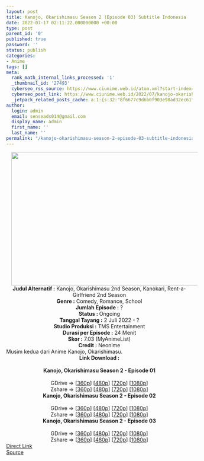 ```yaml
---
layout: post
title: Kanojo, Okarishimasu Season 2 (Episode 03) Subtitle Indonesia
date: 2022-07-17 02:11:22.000000000 +00:00
type: post
parent_id: '0'
published: true
password: ''
status: publish
categories:
- Anime
tags: []
meta:
  rank_math_internal_links_processed: '1'
  _thumbnail_id: '27493'
  cyberseo_rss_source: https://www.ciunime.web.id/atom.xml?start-index=1
  cyberseo_post_link: https://www.ciunime.web.id/2022/07/kanojo-okarishimasu-season-2-subtitle.html
  _jetpack_related_posts_cache: a:1:{s:32:"8f6677c9d6b0f903e98ad32ec61f8deb";a:2:{s:7:"expires";i:1663413717;s:7:"payload";a:3:{i:0;a:1:{s:2:"id";i:28395;}i:1;a:1:{s:2:"id";i:28095;}i:2;a:1:{s:2:"id";i:28193;}}}}
author:
  login: admin
  email: senseads014@gmail.com
  display_name: admin
  first_name: ''
  last_name: ''
permalink: "/kanojo-okarishimasu-season-2-episode-03-subtitle-indonesia/"
---
```

<div class="separator" style="clear: both; text-align: center;"><a href="https://blogger.googleusercontent.com/img/b/R29vZ2xl/AVvXsEivs0cm0UmUR-i9VtydgXBM1hcdxINWPBk-p8kxZTIjEpFdiAvulZrq78zGActgSvp1glCdhUkXgx26g8p5qpeI0PG3m2Nb1HTrRByOrYL-qDE__sYDz5CiedJkdDUBU8HZVK1HzkOI3jviG113O9c8EfttIBH6wCLQqoOuem7rUtlxH7w6VUQ7X_84/s1280/Kanojo,%20Okarishimasu%20Season%202.jpg" style="margin-left: 1em; margin-right: 1em;"><img border="0" data-original-height="720" data-original-width="1280" height="360" src="{{ site.baseurl }}/assets/2022/07/Kanojo,%20Okarishimasu%20Season%202.jpg" width="640" /></a></div>
<div class="separator" style="clear: both; text-align: center;"></div>
<div style="text-align: center;"><b>Judul</b><b><b> Alternatif</b> :</b> Kanojo, Okarishimasu 2nd Season,&nbsp;Kanokari,&nbsp;Rent-a-Girlfriend 2nd Season</div>
<div style="text-align: center;"><b><b>Genre :</b></b> Comedy, Romance, School</div>
<div style="text-align: center;"><b>Jumlah Episode :</b> ?<br /><b>Status :&nbsp;</b>Ongoing<br /><b>Tanggal Tayang :</b> 2 Juli 2022 - ?<br /><b>Studio Produksi :</b>&nbsp;TMS Entertainment<br /><b>Durasi per Episode :</b> 24 Menit</div>
<div style="text-align: center;"><b>Skor :</b> 7.03 (MyAnimeList)</div>
<div style="text-align: center;"><b>Credit :</b>&nbsp;Neonime</div>
<div style="text-align: center;"></div>
<div style="text-align: justify;">Musim kedua dari Anime&nbsp;Kanojo, Okarishimasu.</div>
<div style="text-align: justify;"></div>
<div style="text-align: justify;"></div>
<div style="text-align: center;">
<div style="text-align: center;">
<div style="text-align: left;">
<div style="text-align: center;"><b>Link Download :</b></div>
<div style="text-align: center;"><b><br /></b></div>
<div style="text-align: center;"><span style="text-align: left;"><b>Kanojo, Okarishimasu Season 2&nbsp;</b></span><b>- Episode 01</b></div>
<div style="text-align: center;"><b><br /></b></div>
<div style="text-align: center;">GDrive =&gt; [<a href="http://www.solidfiles.com/v/BNjgnkRPyAPj5" target="_blank" rel="noopener">360p</a>] [<a href="https://acefile.co/f/78395043/neonime_kanokari-s2_01-480p-zip" target="_blank" rel="noopener">480p</a>] [<a href="https://acefile.co/f/78395045/neonime_kanokari-s2_01-720p-zip" target="_blank" rel="noopener">720p</a>] [<a href="https://acefile.co/f/78395047/neonime_kanokari-s2_01-1080p-zip" target="_blank" rel="noopener">1080p</a>]</div>
<div style="text-align: center;">Zshare =&gt; [<a href="https://www10.zippyshare.com/v/s58HPi4n/file.html" target="_blank" rel="noopener">360p</a>] [<a href="https://www10.zippyshare.com/v/Hl4ebPCK/file.html" target="_blank" rel="noopener">480p</a>] [<a href="https://www107.zippyshare.com/v/FvUi2nf0/file.html" target="_blank" rel="noopener">720p</a>] [<a href="https://www65.zippyshare.com/v/yIo5oK1s/file.html" target="_blank" rel="noopener">1080p</a>]</div>
<div style="text-align: center;"></div>
<div style="text-align: center;">
<div><span style="text-align: left;"><b>Kanojo, Okarishimasu Season 2&nbsp;</b></span><b>- Episode 02</b></div>
<div><b><br /></b></div>
<div>GDrive =&gt; [<a href="http://www.solidfiles.com/v/rjGNe3AwXYrPm" target="_blank" rel="noopener">360p</a>] [<a href="https://acefile.co/f/78933260/neonime_kanokari-s2-02-480p-zip" target="_blank" rel="noopener">480p</a>] [<a href="https://acefile.co/f/78933261/neonime_kanokari-s2-02-720p-zip" target="_blank" rel="noopener">720p</a>] [<a href="https://acefile.co/f/78933783/neonime_kanokari-s2-02-1080p-zip" target="_blank" rel="noopener">1080p</a>]</div>
<div>Zshare =&gt; [<a href="https://www105.zippyshare.com/v/og3EAZOk/file.html" target="_blank" rel="noopener">360p</a>] [<a href="https://www57.zippyshare.com/v/H4WY4Z9U/file.html" target="_blank" rel="noopener">480p</a>] [<a href="https://www16.zippyshare.com/v/HXxSuwHT/file.html" target="_blank" rel="noopener">720p</a>] [<a href="https://www61.zippyshare.com/v/0a02oaZJ/file.html" target="_blank" rel="noopener">1080p</a>]</div>
<div></div>
<div>
<div><span style="text-align: left;"><b>Kanojo, Okarishimasu Season 2&nbsp;</b></span><b>- Episode 03</b></div>
<div><b><br /></b></div>
<div>GDrive =&gt; [<a href="http://www.solidfiles.com/v/VxBGggMgL4Bxw" target="_blank" rel="noopener">360p</a>] [<a href="https://acefile.co/f/79467652/neonime_kanokari-s2-03-480p-zip" target="_blank" rel="noopener">480p</a>] [<a href="https://acefile.co/f/79467736/neonime_kanokari-s2-03-720p-zip" target="_blank" rel="noopener">720p</a>] [<a href="https://acefile.co/f/79467986/neonime_kanokari-s2-03-1080p-zip" target="_blank" rel="noopener">1080p</a>]</div>
<div>Zshare =&gt; [<a href="https://www113.zippyshare.com/v/drHfwzsK/file.html" target="_blank" rel="noopener">360p</a>] [<a href="https://www74.zippyshare.com/v/MW2GuLDa/file.html" target="_blank" rel="noopener">480p</a>] [<a href="https://www46.zippyshare.com/v/OudQFWOC/file.html" target="_blank" rel="noopener">720p</a>] [<a href="https://www116.zippyshare.com/v/ZFRU5AAR/file.html" target="_blank" rel="noopener">1080p</a>]</div>
</div>
</div>
</div>
</div>
</div>
<link rel="stylesheet" href="https://cdnjs.cloudflare.com/ajax/libs/font-awesome/4.7.0/css/font-awesome.min.css" />
<div class="divbtn"> <a href="https://handymansurrender.com/fihup8buzv?key=94550f7ce39444073321dde3b8782f97" class="btn"><i class="fa fa-download"></i> Direct Link</a> <br /><a href="https://www.ciunime.web.id/2022/07/kanojo-okarishimasu-season-2-subtitle.html">Source</a> </div>
